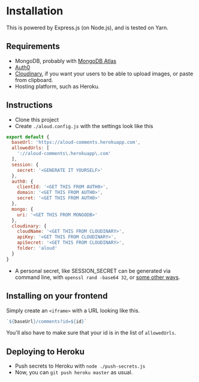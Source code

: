 # Installation

This is powered by Express.js (on Node.js), and is tested on Yarn.

## Requirements

- MongoDB, probably with [MongoDB Atlas](https://www.mongodb.com/cloud/atlas)
- [Auth0](https://auth0.com/)
- [Cloudinary](https://cloudinary.com), if you want your users to be able to upload images, or paste from clipboard.
- Hosting platform, such as Heroku.

## Instructions

- Clone this project
- Create `./aloud.config.js` with the settings look like this

```js
export default {
  baseUrl: 'https://aloud-comments.herokuapp.com',
  allowedUrls: [
    '://aloud-comments\.herokuapp\.com'
  ],
  session: {
    secret: '<GENERATE IT YOURSELF>'
  },
  auth0: {
    clientId: '<GET THIS FROM AUTH0>',
    domain: '<GET THIS FROM AUTH0>',
    secret: '<GET THIS FROM AUTH0>'
  },
  mongo: {
    uri: '<GET THIS FROM MONGODB>'
  },
  cloudinary: {
    cloudName: '<GET THIS FROM CLOUDINARY>',
    apiKey: '<GET THIS FROM CLOUDINARY>',
    apiSecret: '<GET THIS FROM CLOUDINARY>',
    folder: 'aloud'
  }
}
```

- A personal secret, like SESSION_SECRET can be generated via command line, with `openssl rand -base64 32`, or [some other ways](https://www.howtogeek.com/howto/30184/10-ways-to-generate-a-random-password-from-the-command-line/).

## Installing on your frontend

Simply create an `<iframe>` with a URL looking like this.

```js
`${baseUrl}/comments?id=${id}`
```

You'll also have to make sure that your id is in the list of `allowedUrls`.

## Deploying to Heroku

- Push secrets to Heroku with `node ./push-secrets.js`
- Now, you can `git push heroku master` as usual.
